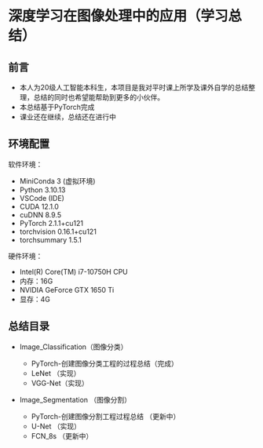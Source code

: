# 深度学习在图像处理中的应用（学习总结）

## 前言

- 本人为20级人工智能本科生，本项目是我对平时课上所学及课外自学的总结整理，总结的同时也希望能帮助到更多的小伙伴。
- 本总结基于PyTorch完成
- 课业还在继续，总结还在进行中

## 环境配置

软件环境：

- MiniConda 3 (虚拟环境)
- Python 3.10.13
- VSCode (IDE)
- CUDA 12.1.0
- cuDNN 8.9.5
- PyTorch 2.1.1+cu121
- torchvision 0.16.1+cu121
- torchsummary 1.5.1

硬件环境：

- Intel(R) Core(TM) i7-10750H CPU
- 内存：16G
- NVIDIA GeForce GTX 1650 Ti
- 显存：4G

## 总结目录

- Image_Classification（图像分类）

  - PyTorch-创建图像分类工程的过程总结（完成）
  - LeNet （实现）
  - VGG-Net（实现）
- Image_Segmentation （图像分割）

  - PyTorch-创建图像分割工程过程总结 （更新中）
  - U-Net  （实现）
  - FCN_8s （更新中）
